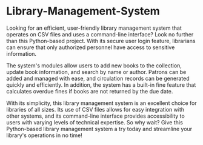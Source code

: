 # Library-Management-System
Looking for an efficient, user-friendly library management system that operates on CSV files and uses a command-line interface? Look no further than this Python-based project. With its secure user login feature, librarians can ensure that only authorized personnel have access to sensitive information.

The system's modules allow users to add new books to the collection, update book information, and search by name or author. Patrons can be added and managed with ease, and circulation records can be generated quickly and efficiently. In addition, the system has a built-in fine feature that calculates overdue fines if books are not returned by the due date.

With its simplicity, this library management system is an excellent choice for libraries of all sizes. Its use of CSV files allows for easy integration with other systems, and its command-line interface provides accessibility to users with varying levels of technical expertise. So why wait? Give this Python-based library management system a try today and streamline your library's operations in no time!
